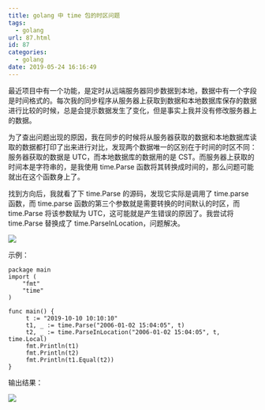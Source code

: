 ```yaml
---
title: golang 中 time 包的时区问题
tags:
  - golang
url: 87.html
id: 87
categories:
  - golang
date: 2019-05-24 16:16:49
---
```


最近项目中有一个功能，是定时从远端服务器同步数据到本地，数据中有一个字段是时间格式的。每次我的同步程序从服务器上获取到数据和本地数据库保存的数据进行比较的时候，总是会提示数据发生了变化，但是事实上我并没有修改服务器上的数据。

为了查出问题出现的原因，我在同步的时候将从服务器获取的数据和本地数据库读取的数据都打印了出来进行对比，发现两个数据唯一的区别在于时间的时区不同：服务器获取的数据是 UTC，而本地数据库的数据用的是 CST。而服务器上获取的时间本是字符串的，是我使用 time.Parse 函数将其转换成时间的，那么问题可能就出在这个函数身上了。

找到方向后，我就看了下 time.Parse 的源码，发现它实际是调用了 time.parse 函数，而 time.parse 函数的第三个参数就是需要转换的时间默认的时区，而 time.Parse 将该参数赋为 UTC，这可能就是产生错误的原因了。我尝试将 time.Parse 替换成了 time.ParseInLocation，问题解决。

![](http://www.tech-seeker.cn/wp-content/uploads/2019/05/image.png)



示例：

```golang
package main
import (
    "fmt"
    "time"
)

func main() {
     t := "2019-10-10 10:10:10"
     t1, _ := time.Parse("2006-01-02 15:04:05", t)
     t2, _ := time.ParseInLocation("2006-01-02 15:04:05", t, time.Local)
     fmt.Println(t1)
     fmt.Println(t2)
     fmt.Println(t1.Equal(t2))
}
```

输出结果：

![](http://www.tech-seeker.cn/wp-content/uploads/2019/05/image-1.png)

